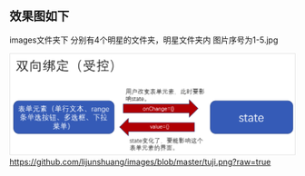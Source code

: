 

## 效果图如下
 images文件夹下 分别有4个明星的文件夹，明星文件夹内 图片序号为1-5.jpg

![image](https://github.com/lijunshuang/images/blob/master/shuangbang.png?raw=true)
https://github.com/lijunshuang/images/blob/master/tuji.png?raw=true